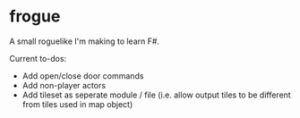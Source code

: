 # frogue

A small roguelike I'm making to learn F#.

Current to-dos:

- Add open/close door commands
- Add non-player actors
- Add tileset as seperate module / file (i.e. allow output tiles to be different from tiles used in map object)
